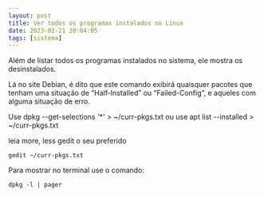 ```yaml
---
layout: post
title: Ver todos os programas instalados no Linux
date: 2023-02-21 20:04:05
tags: [sistema]
---  
```


Além de listar todos os programas instalados no sistema, ele mostra os desinstalados. 

Lá no site Debian, é dito que este comando exibirá quaisquer pacotes que tenham uma situação de “Half-Installed” ou “Failed-Config”, e aqueles com alguma situação de erro.

Use
	dpkg --get-selections '*' > ~/curr-pkgs.txt 
ou use 
	apt list --installed > ~/curr-pkgs.txt

leia more, less gedit o seu preferido

	gedit ~/curr-pkgs.txt
	
Para mostrar no terminal use o comando:
	
	dpkg -l | pager
